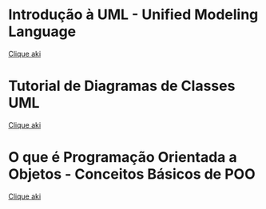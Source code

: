 # Introdução à UML - Unified Modeling Language
[Clique aki](https://www.youtube.com/watch?v=C3xYBT3o_5k)

# Tutorial de Diagramas de Classes UML
[Clique aki](https://www.youtube.com/watch?v=rDidOn6KN9k)

# O que é Programação Orientada a Objetos - Conceitos Básicos de POO
[Clique aki](https://www.youtube.com/watch?v=dG7LlYne2VA)